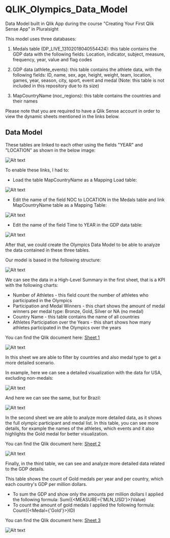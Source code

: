 # QLIK_Olympics_Data_Model
Data Model built in Qlik App during the course "Creating Your First Qlik Sense App" in Pluralsight

This model uses three databases:

1. Medals table (DP_LIVE_13102018040554424): this table contains the GDP data with the following fields:
Location, indicator, subject, measure, frequency, year, value and flag codes

2. GDP data (athlete_events): this table contains the athlete data, with the following fields:
ID, name, sex, age, height, weight, team, location, games, year, season, city, sport, event and medal
(Note: this table is not included in this repository due to its size)

3. MapCountryName (noc_regions): this table contains the countries and their names

Please note that you are required to have a Qlik Sense account in order to view the dynamic sheets mentioned in the links below.

## Data Model

These tables are linked to each other using the fields "YEAR" and "LOCATION" as shown in the below image:

![Alt text](/images/qlik2.JPG)

To enable these links, I had to:

- Load the table MapCountryName as a Mapping Load table:

![Alt text](/images/qlik3.JPG)

- Edit the name of the field NOC to LOCATION in the Medals table and link MapCountryName table as a Mapping Table:

![Alt text](/images/qlik4.JPG)

- Edit the name of the field Time to YEAR in the GDP data table:

![Alt text](/images/qlik5.JPG)

After that, we could create the Olympics Data Model to be able to analyze the data contained in these three tables.

Our model is based in the following structure:

![Alt text](/images/qlik1.JPG)

We can see the data in a High-Level Summary in the first sheet, that is a KPI with the following charts:

- Number of Athletes - this field count the number of athletes who participated in the Olympics
- Participation and Medal Winners - this chart shows the amount of medal winners per medal type: Bronze, Gold, Silver or NA (no medal)
- Country Name - this table contains the name of all countries
- Athletes Participation over the Years - this shart shows how many athletes participated in the Olympics over the years

You can find the Qlik document here: [Sheet 1](https://tmxx59gmlb7gjvt.eu.qlikcloud.com/single/?appid=75be3d5d-1823-427b-a1c5-9aa3009ea961&sheet=177547dd-dc69-4156-9909-8aafab537d1e&theme=horizon&opt=ctxmenu,currsel)

![Alt text](/images/qlik6.JPG)

In this sheet we are able to filter by countries and also medal type to get a more detailed scenario.

In example, here we can see a detailed visualization with the data for USA, excluding non-medals:

![Alt text](/images/qlik7.JPG)

And here we can see the same, but for Brazil:

![Alt text](/images/qlik8.JPG)

In the second sheet we are able to analyze more detailed data, as it shows the full olympic participant and medal list. In this table, you can see more details, for example the names of the athletes, which events and it also highlights the Gold medal for better visualization.

You can find the Qlik document here: [Sheet 2](https://tmxx59gmlb7gjvt.eu.qlikcloud.com/single/?appid=75be3d5d-1823-427b-a1c5-9aa3009ea961&sheet=e8f97a27-2676-4fec-8324-cf4a57bcc860&theme=horizon&opt=ctxmenu,currsel)

![Alt text](/images/qlik9.JPG)

Finally, in the third table, we can see and analyze more detailed data related to the GDP details. 

This table shows the count of Gold medals per year and per country, which each country's GDP per million dollars.

- To sum the GDP and show only the amounts per million dollars I applied the following formula: Sum({<MEASURE={'MLN_USD'}>}Value)
- To count the amount of gold medals I applied the following formula: Count({<Medal={'Gold'}>}ID)

You can find the Qlik document here: [Sheet 3](https://tmxx59gmlb7gjvt.eu.qlikcloud.com/single/?appid=75be3d5d-1823-427b-a1c5-9aa3009ea961&sheet=23f17ebc-d0f7-4df2-bd46-46edb1ddd754&theme=horizon&opt=ctxmenu,currsel)

![Alt text](/images/qlik10.JPG)
